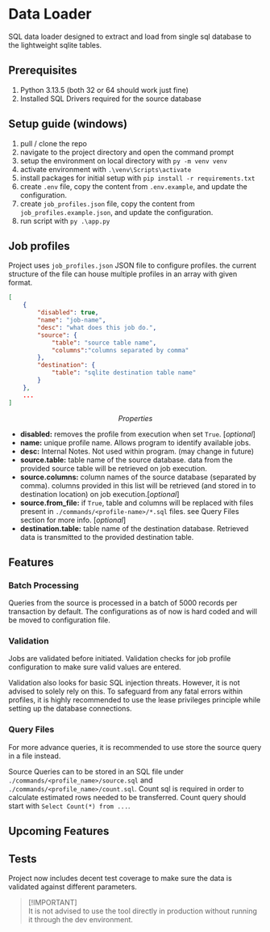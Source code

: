 # Data Loader
SQL data loader designed to extract and load from single sql database to the lightweight sqlite tables.

## Prerequisites
1. Python 3.13.5 (both 32 or 64 should work just fine)
2. Installed SQL Drivers required for the source database

## Setup guide (windows)
1. pull / clone the repo
2. navigate to the project directory and open the command prompt
3. setup the environment on local directory  with `py -m venv venv`
4. activate environment with `.\venv\Scripts\activate`
5. install packages for initial setup with `pip install -r requirements.txt`
6. create `.env` file, copy the content from `.env.example`, and update the configuration. 
7. create `job_profiles.json` file, copy the content from `job_profiles.example.json`, and update the configuration.
8. run script with `py .\app.py`

## Job profiles
Project uses `job_profiles.json` JSON file to configure profiles. the current structure of the file can house multiple profiles in an array with given format.
```json
[
    {
        "disabled": true,
        "name": "job-name",
        "desc": "what does this job do.",
        "source": {
            "table": "source table name",
            "columns":"columns separated by comma"
        },
        "destination": {
            "table": "sqlite destination table name"  
        }
    },
    ...
]
```
$$Properties$$ 
* **disabled:** removes the profile from execution when set `True`. [_optional_]   
* **name:**  unique profile name. Allows program to identify available jobs.
* **desc:** Internal Notes. Not used within program. (may change in future)
* **source.table:** table name of the source database. data from the provided source table will be retrieved on job execution.
* **source.columns:** column names of the source database (separated by comma). columns provided in this list will be retrieved (and stored in to destination location) on job execution.[_optional_]
* **source.from_file:** if `True`, table and columns will be replaced with files present in `./commands/<profile-name>/*.sql` files. see Query Files section for more info. [_optional_]
* **destination.table:** table name of the destination database. Retrieved data is transmitted to the provided destination table.

## Features
### Batch Processing
Queries from the source is processed in a batch of 5000 records per transaction by default. The configurations as of now is hard coded and will be moved to configuration file.

### Validation
Jobs are validated before initiated. Validation checks for job profile configuration to make sure valid values are entered. 

Validation also looks for basic SQL injection threats. However, it is not advised to solely rely on this. To safeguard from any fatal errors within profiles, it is highly recommended to use the lease privileges principle while setting up the database connections.
 
### Query Files
For more advance queries, it is recommended to use store the source query in a file instead. 

Source Queries can to be stored in an SQL file under `./commands/<profile_name>/source.sql` and `./commands/<profile_name>/count.sql`. Count sql is required in order to calculate estimated rows needed to be transferred.
Count query should start with `Select Count(*) from ...`.

## Upcoming Features

<!-- ### Job Type -->
<!-- ### Airflow -->

## Tests
Project now includes decent test coverage to make sure the data is validated against different parameters.

> [!IMPORTANT] \
> It is not advised to use the tool directly in production without running it through the dev environment.
